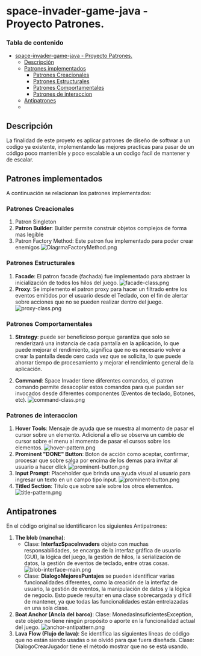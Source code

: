 # space-invader-game-java - Proyecto Patrones.

### Tabla de contenido
<!-- TOC -->
* [space-invader-game-java - Proyecto Patrones.](#space-invader-game-java---proyecto-patrones)
  * [Descripción](#descripción)
  * [Patrones implementados](#patrones-implementados)
    * [Patrones Creacionales](#patrones-creacionales)
    * [Patrones Estructurales](#patrones-estructurales)
    * [Patrones Comportamentales](#patrones-comportamentales)
    * [Patrones de interaccion](#patrones-de-interaccion)
  * [Antipatrones](#antipatrones)
  * [](#)
<!-- TOC -->

## Descripción

La finalidad de este proyeto es aplicar patrones de diseño de softwar a un codigo ya existente, 
implementando las mejores practicas para pasar de un código poco mantenible y poco escalable
a un codigo facil de mantener y de escalar.

## Patrones implementados

A continuación se relacionan los patrones implementados:

### Patrones Creacionales
 1. Patron Singleton 
 2. **Patron Builder**: Builder permite construir objetos complejos de forma mas legible
 3. Patron Factory Method: Este patron fue implementado para poder crear enemigos 
 ![DiagrmaFactoryMethod.png](src%2Fmain%2Fresources%2Fdiagrams%2FDiagrmaFactoryMethod.png)
### Patrones Estructurales
  1. **Facade**: El patron facade (fachada) fue implementado para abstraer la inicialización de todos los hilos del juego.
![facade-class.png](src%2Fmain%2Fresources%2Fdiagrams%2Ffacade-class.png)
  2. **Proxy**: Se implemento el patron proxy para hacer un filtrado entre los eventos emitidos por el usuario desde el Teclado, con el fin de alertar sobre acciones que no se pueden realizar dentro del juego.
![proxy-class.png](src%2Fmain%2Fresources%2Fdiagrams%2Fproxy-class.png)

### Patrones Comportamentales
  1. **Strategy**: puede ser beneficioso porque garantiza que solo se renderizará una instancia de cada pantalla en la aplicación, lo que puede mejorar el rendimiento, significa que no es necesario volver a crear la pantalla desde cero cada vez que se solicita, lo que puede ahorrar tiempo de procesamiento y mejorar el rendimiento general de la aplicación.
  
  2. **Command**: Space Invader tiene diferentes comandos, el patron comando permite desacoplar estos comandos para que puedan ser invocados desde diferentes componentes (Eventos de teclado, Botones, etc).
![command-class.png](src%2Fmain%2Fresources%2Fdiagrams%2Fcommand-class.png)
### Patrones de interaccion
  1. **Hover Tools**: Mensaje de ayuda que se muestra al momento de pasar el cursor sobre un elemento. Adicional a ello se observa un cambio de cursor sobre el menu al momento de pasar el cursos sobre los elementos.
![hover-pattern.png](src%2Fmain%2Fresources%2Fdiagrams%2Fhover-pattern.png)
  2. **Prominent "DONE" Button**: Boton de acción como aceptar, confirmar, procesar que sobre salga por encima de los demas para invitar al usuario a hacer click
![prominent-button.png](src%2Fmain%2Fresources%2Fdiagrams%2Fprominent-button.png)
  3. **Input Prompt**: Placeholder que brinda una ayuda visual al usuario para ingresar un texto en un campo tipo input.
![prominent-button.png](src%2Fmain%2Fresources%2Fdiagrams%2Fprominent-button.png)
  4. **Titled Section**: Titulo que sobre sale sobre los otros elementos.
![title-pattern.png](src%2Fmain%2Fresources%2Fdiagrams%2Ftitle-pattern.png)


## Antipatrones

En el código original se identificaron los siguientes Antipatrones: 

1. **The blob (mancha)**: 
   - Clase: **InterfazSpaceInvaders** objeto con muchas responsabilidades, se encarga de la interfaz gráfica de usuario (GUI), la lógica del juego, la gestión de hilos, la serialización de datos, la gestión de eventos de teclado, entre otras cosas.
![blob-interface-main.png](src%2Fmain%2Fresources%2Fdiagrams%2Fblob-interface-main.png)
   - Clase: **DialogoMejoresPuntajes** se pueden identificar varias funcionalidades diferentes, como la creación de la interfaz de usuario, la gestión de eventos, la manipulación de datos y la lógica de negocio. Esto puede resultar en una clase sobrecargada y difícil de mantener, ya que todas las funcionalidades están entrelazadas en una sola clase.
2. **Boat Anchor (Ancla del barco)**: Clase: MonedasInsuficientesException, este objeto no tiene ningún propósito o aporte en la
   funcionalidad actual del juego.
![anchor-antipattern.png](src%2Fmain%2Fresources%2Fdiagrams%2Fanchor-antipattern.png)
3. **Lava Flow (Flujo de lava)**: Se identifica las siguientes líneas de código que no están siendo usadas o se olvidó para que fuera diseñada.
   Clase: DialogoCrearJugador tiene el método mostrar que no se está usando.


## 
